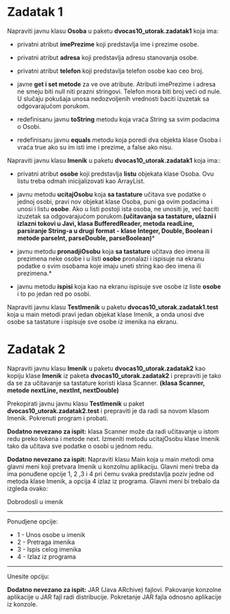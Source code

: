 # Zadatak 1

Napraviti javnu klasu **Osoba** u paketu **dvocas10_utorak.zadatak1** koja ima:


- privatni atribut **imePrezime** koji predstavlja ime i prezime osobe.
- privatni atribut **adresa** koji predstavlja adresu stanovanja osobe.
- privatni atribut **telefon** koji predstavlja telefon osobe kao ceo broj.



- javne **get i set metode** za ve ove atribute. Atributi imePrezime i adresa ne smeju biti null niti prazni stringovi. Telefon mora biti broj veći od nule. U slučaju pokušaja unosa nedozvoljenih vrednosti baciti izuzetak sa odgovarajućom porukom.
- redefinisanu javnu **toString** metodu koja vraća String sa svim podacima o Osobi.
- redefinisanu javnu **equals** metodu koja poredi dva objekta klase Osoba i vraća true ako su im isti ime i prezime, a false ako nisu.


Napraviti javnu klasu **Imenik** u paketu **dvocas10_utorak.zadatak1** koja ima::

- privatni atribut **osobe** koji predstavlja **listu** objekata klase Osoba. Ovu listu treba odmah inicijalizovati kao ArrayList.


- javnu metodu **ucitajOsobu** koja **sa tastature** učitava sve podatke o jednoj osobi, pravi nov objekat klase Osoba, puni ga ovim podacima i unosi i listu **osobe**. Ako u listi postoji ista osoba, ne unositi je, već baciti izuzetak sa odgovarajućom porukom.**(učitavanja sa tastature, ulazni i izlazni tokovi u Javi, klasa BufferedReader, metoda readLine, parsiranje String-a u drugi format - klase Integer, Double, Boolean i metode parseInt, parseDouble, parseBoolean)***
- javnu metodu **pronadjiOsobu** koja **sa tastature** učitava deo imena ili prezimena neke osobe i u listi **osobe** pronalazi i ispisuje na ekranu podatke o svim osobama koje imaju uneti string kao deo imena ili prezimena.*
- javnu metodu **ispisi** koja kao na ekranu ispisuje sve osobe iz liste **osobe** i to po jedan red po osobi.


Napraviti javnu klasu **TestImenik** u paketu **dvocas10_utorak.zadatak1.test** koja u main metodi pravi jedan objekat klase Imenik, a onda unosi dve osobe sa tastature i ispisuje sve osobe iz imenika na ekranu.


# Zadatak 2


Napraviti javnu klasu **Imenik** u paketu **dvocas10_utorak.zadatak2** kao kopiju klase **Imenik** iz paketa **dvocas10_utorak.zadatak2** i prepraviti je tako da se za učitavanje sa tastature koristi klasa Scanner. **(klasa Scanner, metode nextLine, nextInt, nextDouble)**

Prekopirati javnu javnu klasu **TestImenik** u paket **dvocas10_utorak.zadatak2.test** i prepraviti je da radi sa novom klasom Imenik. Pokrenuti program i probati.


**Dodatno nevezano za ispit:** klasa Scanner može da radi učitavanje u istom redu preko tokena i metode next. Izmeniti metodu ucitajOsobu klase Imenik tako da učitava sve podatke o osobi u jednom redu.


**Dodatno nevezano za ispit:** Napraviti klasu Main koja u main metodi oma glavni meni koji pretvara Imenik u konzolnu aplikaciju. Glavni meni treba da ima ponuđene opcije 1, 2 ,3 i 4 pri čemu svaka predstavlja poziv jedne od metoda klase Imenik, a opcija 4 izlaz iz programa. Glavni meni bi trebalo da izgleda ovako:


Dobrodosli u imenik

-------------------
Ponudjene opcije:

- 1 - Unos osobe u imenik
- 2 - Pretraga imenika
- 3 - Ispis celog imenika
- 4 - Izlaz iz programa

-------------------
Unesite opciju:


**Dodatno nevezano za ispit:** JAR (Java ARchive) fajlovi. Pakovanje konzolne aplikacije u JAR fajl radi distribucije. Pokretanje JAR fajla odnosno aplikacije iz konzole.
